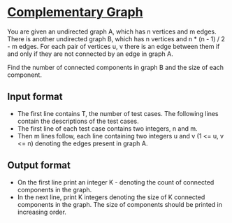 # [Complementary Graph][link]

You are given an undirected graph A, which has n vertices and m edges. There is another undirected graph B, which has n vertices and n \* (n - 1) / 2 - m edges. For each pair of vertices u, v there is an edge between them if and only if they are not connected by an edge in graph A.

Find the number of connected components in graph B and the size of each component.

## Input format

- The first line contains T, the number of test cases. The following lines contain the descriptions of the test cases.
- The first line of each test case contains two integers, n and m.
- Then m lines follow, each line containing two integers u and v (1 <= u, v <= n) denoting the edges present in graph A.

## Output format

- On the first line print an integer K - denoting the count of connected components in the graph.
- In the next line, print K integers denoting the size of K connected components in the graph. The size of components should be printed in increasing order.

[link]: https://www.hackerearth.com/practice/algorithms/graphs/depth-first-search/practice-problems/algorithm/complementary-graph-d7df491b/
